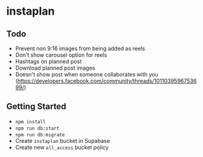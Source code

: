 # instaplan

## Todo

- Prevent non 9:16 images from being added as reels
- Don't show carousel option for reels
- Hashtags on planned post
- Download planned post images
- Doesn't show post when someone collaborates with you (<https://developers.facebook.com/community/threads/1011039596753699/>)

## Getting Started

- `npm install`
- `npm run db:start`
- `npm run db:migrate`
- Create `instaplan` bucket in Supabase
- Create new `all_access` bucket policy
